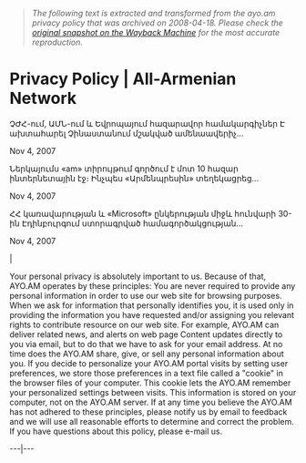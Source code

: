 > *The following text is extracted and transformed from the ayo.am privacy policy that was archived on 2008-04-18. Please check the [original snapshot on the Wayback Machine](https://web.archive.org/web/20080418045821id_/http%3A//www.ayo.am/ppolicy.html) for the most accurate reproduction.*

# Privacy Policy | All-Armenian Network

ՉԺՀ-ում, ԱՄՆ-ում և Եվրոպայում հազարավոր համակարգիչներ Է ախտահարել Չինաստանում մշակված ամենաավերիչ...

Nov 4, 2007

Ներկայումս «am» տիրույթում գործում է մոտ 10 հազար ինտերնետային էջ։ Ինչպես «Արմենպրեսին» տեղեկացրեց...

Nov 4, 2007

ՀՀ կառավարության և «Microsoft» ընկերության միջև հունվարի 30-ին Էդինբուրգում ստորագրված համագործակցության...

Nov 4, 2007

| 

Your personal privacy is absolutely important to us. Because of that, AYO.AM operates by these principles: You are never required to provide any personal information in order to use our web site for browsing purposes. When we ask for information that personally identifies you, it is used only in providing the information you have requested and/or assigning you relevant rights to contribute resource on our web site. For example, AYO.AM can deliver related news, and alerts on web page Content updates directly to you via email, but to do that we have to ask for your email address. At no time does the AYO.AM share, give, or sell any personal information about you. If you decide to personalize your AYO.AM portal visits by setting user preferences, we store those preferences in a text file called a "cookie" in the browser files of your computer. This cookie lets the AYO.AM remember your personalized settings between visits. This information is stored on your computer, not on the AYO.AM server. If at any time you believe the AYO.AM has not adhered to these principles, please notify us by email to feedback and we will use all reasonable efforts to determine and correct the problem. If you have questions about this policy, please e-mail us.  
  
---|---
